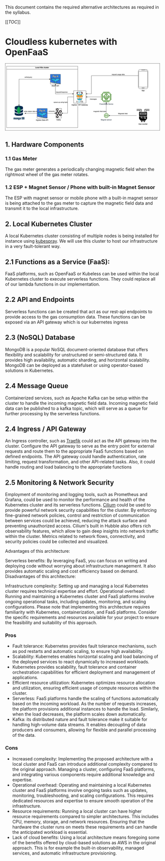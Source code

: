 This document contains the required alternative architectures as required in the syllabus.

[[_TOC_]]

# Cloudless kubernetes with OpenFaaS

![](./diagrams/schreiner_alternative_arch.png)

## 1. Hardware Components

### 1.1 Gas Meter
The gas meter generates a periodically changing magnetic field when the rightmost wheel of the gas meter rotates.

### 1.2 ESP + Magnet Sensor / Phone with built-in Magnet Sensor
The ESP with magnet sensor or mobile phone with a built-in magnet sensor is being attached to the gas meter
to capture the magnetic field data and transmit it to the local infrastructure.

## 2. Local Kubernetes Cluster
A local Kubernetes cluster consisting of multiple nodes is being
installed for instance using [kubespray](https://kubernetes.io/docs/setup/production-environment/tools/kubespray/).
We will use this cluster to host our infrastructure in a very fault-tolerant way. 

## 2.1 Functions as a Service (FaaS):

FaaS platforms, such as OpenFaaS or Kubeless can be used within the local Kubernetes cluster to execute serverless 
functions. They could replace all of our lambda functions in our implementation.

## 2.2 API and Endpoints

Serverless functions can be created that act as our rest-api endpoints to provide access to the gas consumption data.
These functions can be exposed via an API gateway which is our kubernetes ingress

## 2.3 (NoSQL) Database 
MongoDB is a popular NoSQL document-oriented database that offers flexibility and scalability for unstructured or semi-structured data. 
It provides high availability, automatic sharding, and horizontal scalability. 
MongoDB can be deployed as a statefulset or using operator-based solutions in Kubernetes.

## 2.4 Message Queue
Containerized services, such as Apache Kafka can be setup within the cluster to handle the incoming magnetic field data.
Incoming magnetic field data can be published to a kafka topic, which will serve as a queue for further processing by the serverless functions.

## 2.4 Ingress / API Gateway
An Ingress controller,
such as [Traefik](https://doc.traefik.io/traefik/v1.7/user-guide/kubernetes/) could act as the API gateway into the cluster.
Configure the API gateway to serve as the entry point for external requests
and route them to the appropriate FaaS functions based on defined endpoints.
The API gateway could handle authentication, rate limiting, request transformation, and other API-related tasks.
Also, it could handle routing and load balancing to the appropriate functions

## 2.5 Monitoring & Network Security

Employment of monitoring and logging tools, such as Prometheus and Grafana, could be used to monitor the performance and 
health of the Kubernetes cluster and its serverless functions.
[Cilium](https://cilium.io/) could be used to provide powerful network security capabilities for the cluster.
By enforcing fine-grained network policies, control and restriction of communication between services could be achieved, 
reducing the attack surface and preventing unauthorized access.
Cilium's built in Hubble also offers rich observability features, which allow to gain deep insights into network traffic within the cluster.
Metrics related to network flows, connectivity, and security policies could be collected and visualized.



Advantages of this architecture:


Serverless benefits: By leveraging FaaS, you can focus on writing and deploying code without worrying about infrastructure management. It also provides automatic scaling and cost efficiency based on demand.
Disadvantages of this architecture:

Infrastructure complexity: Setting up and managing a local Kubernetes cluster requires technical expertise and effort.
Operational overhead: Running and maintaining a Kubernetes cluster and FaaS platforms involve ongoing operational tasks, including updates, monitoring, and scaling configurations.
Please note that implementing this architecture requires familiarity with Kubernetes, containerization, and FaaS platforms. Consider the specific requirements and resources available for your project to ensure the feasibility and suitability of this approach.

### Pros

- Fault tolerance: Kubernetes provides fault tolerance mechanisms, such as pod restarts and automatic scaling, to ensure high availability.
- Scalability: Kubernetes enables horizontal scaling and load balancing of the deployed services to react dynamically to increased workloads.
- Kubernetes provides scalability, fault tolerance and container orchestration capabilities for efficient deployment and management of applications.
- Efficient resource utilization: Kubernetes optimizes resource allocation and utilization, ensuring efficient usage of compute resources within the cluster.
- Serverless: FaaS platforms handle the scaling of functions automatically based on the incoming workload. As the number of requests increases, the platform provisions additional instances to handle the load. Similarly, when the load decreases, the platform scales down automatically.
- Kafka: its distributed nature and fault tolerance make it suitable for handling high-volume data streams. It enables decoupling of data producers and consumers, allowing for flexible and parallel processing of the data.
### Cons

- Increased complexity: Implementing the proposed architecture with a local cluster and FaaS can introduce additional complexity compared to the original approach. Managing a cluster, configuring FaaS platforms, and integrating various components require additional knowledge and expertise.
- Operational overhead: Operating and maintaining a local Kubernetes cluster and FaaS platforms involve ongoing tasks such as updates, monitoring, troubleshooting, and scaling configurations. This requires dedicated resources and expertise to ensure smooth operation of the infrastructure.
- Resource requirements: Running a local cluster can have higher resource requirements compared to simpler architectures. This includes CPU, memory, storage, and network resources. Ensuring that the hardware the cluster runs on meets these requirements and can handle the anticipated workload is essential.
- Lack of cloud benefits: Using a local architecture means foregoing some of the benefits offered by cloud-based solutions as AWS in the original approach. This is for example the built-in observability, managed services, and automatic infrastructure provisioning.